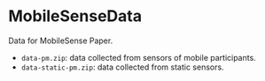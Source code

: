 # MobileSenseData

Data for MobileSense Paper.

* `data-pm.zip`: data collected from sensors of mobile participants.
* `data-static-pm.zip`: data collected from static sensors.